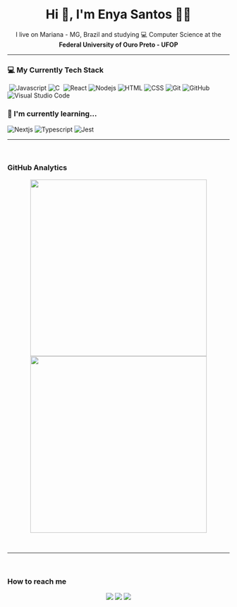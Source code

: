 
<h1 align='center'> Hi 👋, I'm Enya Santos  👩‍💻 </h1>

<p align='center'>
  I live on Mariana - MG, Brazil and studying 💻 Computer Science at the <b>Federal University of Ouro Preto - UFOP</b>
</p>
<hr>
<h3> 💻 My Currently Tech Stack </h3>
<p align="center>
<img src="https://img.shields.io/badge/-Python-05122A?style=flat&logo=python" alt="Python"/>&nbsp;<img src="https://img.shields.io/badge/-JavaScript-05122A?style=flat&logo=javascript" alt="Javascript"/>&nbsp;<img src="https://img.shields.io/badge/-C-05122A?style=flat&logo=C&logoColor=A8B9CC" alt="C"/>
&nbsp;<img src="https://img.shields.io/badge/-React-05122A?style=flat&logo=react" alt="React"/>&nbsp;<img src="https://img.shields.io/badge/-Node.js-05122A?style=flat&logo=node.js" alt="Nodejs"/>&nbsp;<img src="https://img.shields.io/badge/-HTML-05122A?style=flat&logo=HTML5" alt="HTML"/>&nbsp;<img src="https://img.shields.io/badge/-CSS-05122A?style=flat&logo=CSS3&logoColor=1572B6" alt="CSS"/>&nbsp;<img src="https://img.shields.io/badge/-Git-05122A?style=flat&logo=git" alt="Git"/>&nbsp;<img src="https://img.shields.io/badge/-GitHub-05122A?style=flat&logo=github" alt="GitHub"/>&nbsp;<img src="https://img.shields.io/badge/-Visual%20Studio%20Code-05122A?style=flat&logo=visual-studio-code&logoColor=007ACC" alt="Visual Studio Code"/>
</p>
<h3>🌱 I'm currently learning...</h3>
<img src="https://img.shields.io/badge/-Next.js-05122A?style=flat&logo=next.js" alt="Nextjs"/>&nbsp;<img src="https://img.shields.io/badge/-Typescript-05122A?style=flat&logo=typescript" alt="Typescript"/>&nbsp;<img src="https://img.shields.io/badge/-Jest-05122A?style=flat&logo=jest" alt="Jest"/>
<br><hr><br>
<h3>GitHub Analytics</h3>
<p align="center">   
<img width="400px" src="https://github-readme-stats-eight-theta.vercel.app/api/top-langs/?username=enyasantos&layout=compact&langs_count=8&theme=algolia"/>
</a><br>
<img width="400px" src="https://github-readme-stats-eight-theta.vercel.app/api?username=enyasantos&show_icons=true&theme=algolia&include_all_commits=true&count_private=true"/>
</p>
<br><hr><br>
<h3>How to reach me</h3>
<p align="center">
<a href="https://www.linkedin.com/in/enyasantos/"><img src="https://img.shields.io/badge/LINKEDIN-0077B5?style=flat&logo=Linkedin&logoColor=white"/></a> <a href="mailto:enyalgs@gmail.com"><img src="https://img.shields.io/badge/-EMAIL-D14836?style=flat&logo=Gmail&logoColor=white"/></a> <a href="https://www.instagram.com/__enyasantos/"><img src="https://img.shields.io/badge/-INSTAGRAM-E4405F?style=flat&logo=Instagram&logoColor=white"/></a>
</p><br><br>
